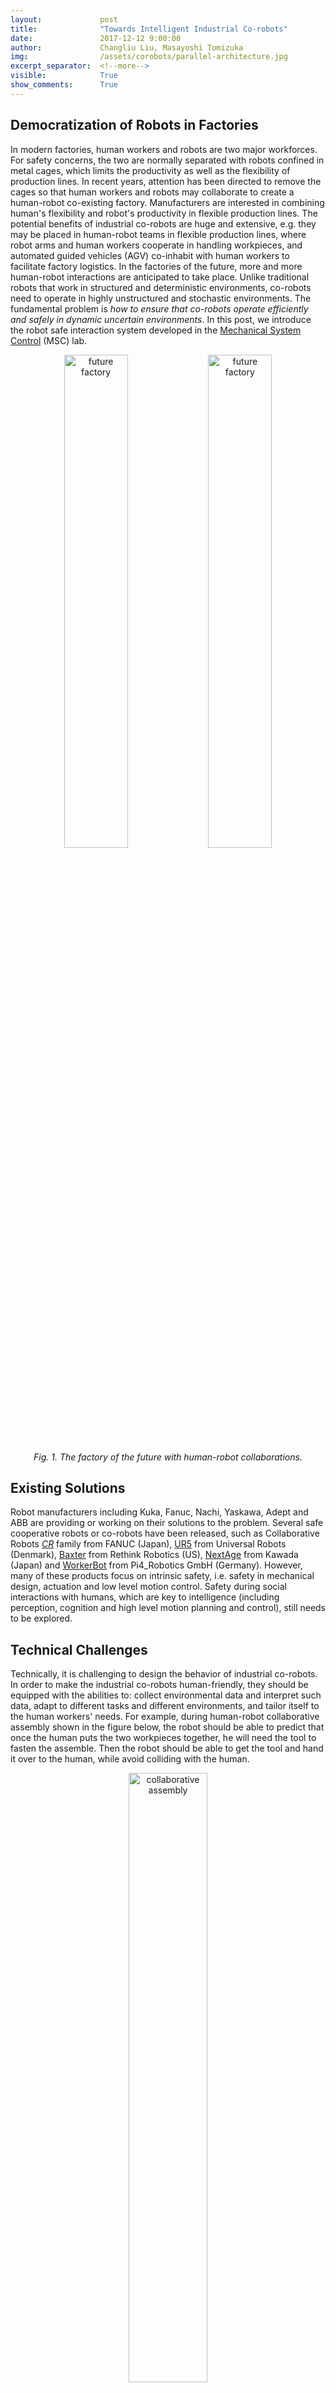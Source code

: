 ```yaml
---
layout:             post
title:              "Towards Intelligent Industrial Co-robots"
date:               2017-12-12 9:00:00
author:             Changliu Liu, Masayoshi Tomizuka
img:                /assets/corobots/parallel-architecture.jpg
excerpt_separator:  <!--more-->
visible:            True
show_comments:      True
---
```


## Democratization of Robots in Factories

In modern factories, human workers and robots are two major workforces.  For safety concerns, the two are normally separated with robots confined in metal cages, which limits the productivity as well as the flexibility of production lines. In recent years, attention has been directed to remove the cages so that human workers and robots may collaborate to create a human-robot co-existing factory. Manufacturers are interested in combining human's flexibility and robot's productivity in flexible production lines. The potential benefits of industrial co-robots are huge and extensive, e.g. they may be placed in human-robot teams in flexible production lines, where robot arms and human workers cooperate in handling workpieces, and automated guided vehicles (AGV) co-inhabit with human workers to facilitate factory logistics. In the factories of the future, more and more human-robot interactions are anticipated to take place. Unlike traditional robots that work in structured and deterministic environments, co-robots need to operate in highly unstructured and stochastic environments. The fundamental problem is *how to ensure that co-robots operate efficiently and safely in dynamic uncertain environments*. In this post, we introduce the robot safe interaction system developed in the [Mechanical System Control](http://msc.berkeley.edu) (MSC) lab.

<p style="text-align:center;">
<img width = "45%" src="http://bair.berkeley.edu/static/blog/corobots/futurefactory.gif" title="future factory">
<img width = "45%" src="http://bair.berkeley.edu/static/blog/corobots/T3.gif" title="future factory">
<br>
<i>
Fig. 1. The factory of the future with human-robot collaborations.
</i>
</p>

<!--more-->

## Existing Solutions

Robot manufacturers including Kuka, Fanuc, Nachi, Yaskawa, Adept and ABB  are providing or working on their solutions to the problem. Several safe cooperative robots or co-robots have been released, such as Collaborative Robots [*CR*](http://robot.fanucamerica.com/products/robots/collaborative-robot-fanuc-cr-35ia.aspx) family from FANUC (Japan), [UR5](http://www.universalrobots.com/GB/Products.aspx) from Universal Robots (Denmark), [Baxter](http://www.rethinkrobotics.com/products/baxter/) from Rethink Robotics (US), [NextAge](http://singularityhub.com/2011/12/09/a-drop-in-solution-for-replacing-humanlabor-kawadas-nextage-robot/) from Kawada (Japan) and [WorkerBot](http://spectrum.ieee.org/automaton/robotics/industrial-robots/pi4-workerbot-is-one-happy-factory-bot) from Pi4_Robotics GmbH (Germany). However, many of these products focus on intrinsic safety, i.e. safety in mechanical design, actuation and low level motion control. Safety during social interactions with humans, which are key to intelligence (including perception, cognition and high level motion planning and control), still needs to be explored.


## Technical Challenges

Technically, it is challenging to design the behavior of industrial co-robots. In order to make the industrial co-robots human-friendly, they should be equipped with the abilities to: collect environmental data and interpret such data, adapt to different tasks and different environments, and tailor itself to the human workers' needs. For example, during human-robot collaborative assembly shown in the figure below, the robot should be able to predict that once the human puts the two workpieces together, he will need the tool to fasten the assemble. Then the robot should be able to get the tool and hand it over to the human, while avoid colliding with the human.

<p style="text-align:center;">
<img width = "50%" src="http://bair.berkeley.edu/static/blog/corobots/int-all.png" title="collaborative assembly">
<br>
<i>
Fig. 2. Human-robot collaborative assembly.
</i>
</p>


To achieve such behavior, the challenges lie in (1) the complication of human behaviors, and (2) the difficulty in assurance of real time safety without sacrificing efficiency. The stochastic nature of human motions brings huge uncertainty to the system, making it hard to ensure safety and efficiency.


## The Robot Safe Interaction System and Real-time Non-convex Optimization

The robot safe interaction system (RSIS) has been developed in the [Mechanical System Control lab](http://msc.berkeley.edu), which establishes a methodology to design the robot behavior to achieve safety and efficiency in peer-to-peer human-robot interactions.

As robots need to interact with humans, who have long acquired interactive behaviors, it is natural to let robot mimic human behavior. Human’s interactive behavior can result from either deliberate thoughts or conditioned reflex. For example, if there is a rear-end collision in the front, the driver of a following car may instinctively hit the brake. However, after a second thought, that driver may speed up to cut into the other lane to avoid chain rear-end. The first is a short-term reactive behavior for safety, while the second needs calculation on current conditions, e.g. whether there is enough space to achieve a full stop, whether there is enough gap for a lane change, and whether it is safer to change lane or do a full stop.

A parallel planning and control architecture has been introduced mimicking these kind of behavior, which included both long term and short term motion planners. The long term planner (efficiency controller) emphasizes efficiency and solves a long-term optimal control problem in receding horizons with low sampling rate. The short term planner (safety controller) addresses real time safety by solving a short-term optimal control problem with high sampling rate based on the trajectories planned by the efficiency controller. This parallel architecture also addresses the uncertainties, where the long term planner plans according to the most-likely behavior of others, and the short term planner considers almost all possible movements of others in the short term to ensure safety.

<p style="text-align:center;">
<img width = "50%" src="http://bair.berkeley.edu/static/blog/corobots/parallel-architecture.jpg" title="parallel-architecture">
<br>
<i>
Fig. 3. The parallel planning and control architecture in the robot safe interaction system.
</i>
</p>

However, the robot motion planning problems in clustered environment are highly nonlinear and non-convex, hence hard to solve in real time. To ensure timely responses to the change of the environment, fast algorithms are developed for real-time computation, e.g. the convex feasible set algorithm (CFS) for the long term optimization, and the safe set algorithm (SSA) for the short term optimization. These algorithms achieve faster computation by convexification of the original non-convex problem, which is assumed to have convex objective functions, but non-convex constraints. The convex feasible set algorithm (CFS) iteratively solves a sequence of sub-problems constrained in convex subsets of the feasible domain. The sequence of solutions will converge to a local optima. It converges in fewer iterations and run faster than generic non-convex optimization solvers such as sequential quadratic programming (SQP) and interior point method (ITP). On the other hand, the safe set algorithm (SSA) transforms the non convex state space constraints to convex control space constraints using the idea of invariant set.

<p style="text-align:center;">
<img width="25%" src="http://bair.berkeley.edu/static/blog/corobots/CFS2.gif" title="CFS">
<br>
<i>
Fig. 4. Illustration of convexification in the CFS algorithm.
</i>
</p>

With the parallel planner and the optimization algorithms, the robot can interact with the environment safely and finish the tasks efficiently.

<p style="text-align:center;">
<img width = "50%" src="http://bair.berkeley.edu/static/blog/corobots/rsis.gif" title="experiment">
<br>
<i>
Fig. 5. Real time motion planning and control.
</i>
</p>

## Towards General Intelligence: the Safe and Efficient Robot Collaboration System (SERoCS)

We now work on an advanced version of RSIS in the Mechanical System Control lab, [the safe and efficient robot collaboration system (SERoCS)](http://msc.berkeley.edu/research/serocs.html), which is supported by National Science Foundation (NSF) [Award #1734109](https://www.nsf.gov/awardsearch/showAward?AWD_ID=1734109&HistoricalAwards=false). In addition to safe motion planning and control algorithms for safe human-robot interactions (HRI), SERoCS also consists of robust cognition algorithms for environment monitoring, optimal task planning algorithms for safe human-robot collaboration.  The SERoCS will significantly expand the skill sets of the co-robots and prevent or minimize occurrences of human-robot collision and robot-robot collision during operation, hence enables harmonic human-robot collaboration in the future.

<p style="text-align:center;">
<img width = "60%" src="http://bair.berkeley.edu/static/blog/corobots/SERoCS.png" title="Architecture">
<br>
<i>
Fig. 6. SERoCS Architecture.
</i>
</p>

## References

| C. Liu, and M. Tomizuka, "[Algorithmic safety measures for intelligent industrial co-robots](http://ieeexplore.ieee.org/abstract/document/7487476/)," in *IEEE International Conference on Robotics and Automation (ICRA)*, 2016. |
| C. Liu, and M. Tomizuka, "[Designing the robot behavior for safe human robot interactions](https://www.springerprofessional.de/en/designing-the-robot-behavior-for-safe-human-robot-interactions/12035766)", in *Trends in Control and Decision-Making for Human-Robot Collaboration Systems (Y. Wang and F. Zhang (Eds.))*. Springer, 2017. |
| C. Liu, and M. Tomizuka, "[Real time trajectory optimization for nonlinear robotic systems: Relaxation and convexification](https://authors.elsevier.com/a/1VlV7c8EXUexT)", in *Systems & Control Letters*, vol. 108, pp. 56-63, Oct. 2017. |
| C. Liu, C. Lin, and M. Tomizuka, "The convex feasible set algorithm for real time optimization in motion planning",  [arXiv:1709.00627](https://arxiv.org/abs/1709.00627). |
